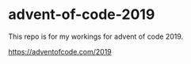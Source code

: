 # advent-of-code-2019

This repo is for my workings for advent of code 2019.

https://adventofcode.com/2019
